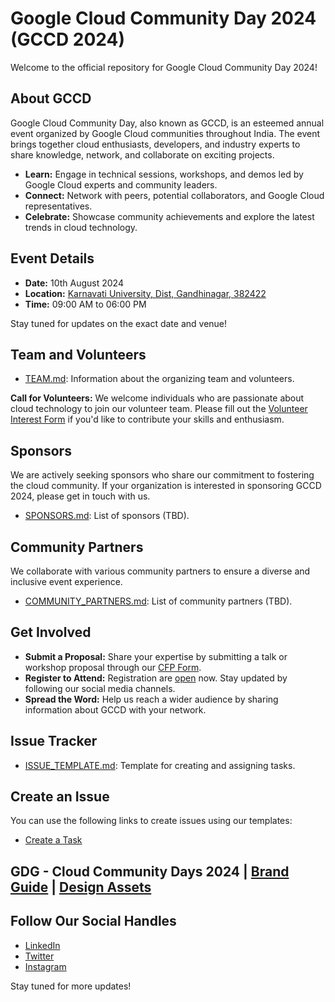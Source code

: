 # Google Cloud Community Day 2024 (GCCD 2024)

Welcome to the official repository for Google Cloud Community Day 2024!

## About GCCD
Google Cloud Community Day, also known as GCCD, is an esteemed annual event organized by Google Cloud communities throughout India. The event brings together cloud enthusiasts, developers, and industry experts to share knowledge, network, and collaborate on exciting projects.

* **Learn:**  Engage in technical sessions, workshops, and demos led by Google Cloud experts and community leaders.
* **Connect:** Network with peers, potential collaborators, and Google Cloud representatives.
* **Celebrate:** Showcase community achievements and explore the latest trends in cloud technology.

## Event Details

- **Date:** 10th August 2024
- **Location:** [Karnavati University, Dist, Gandhinagar, 382422](https://www.google.com/maps/search/?api=1&query=Karnavati+University,+Dist,+:,+Gandhinagar,+Gujarat,+India)
- **Time:** 09:00 AM to 06:00 PM

Stay tuned for updates on the exact date and venue!

## Team and Volunteers

- [TEAM.md](TEAM.md): Information about the organizing team and volunteers.

**Call for Volunteers:** We welcome individuals who are passionate about cloud technology to join our volunteer team. Please fill out the [Volunteer Interest Form](https://lnkd.in/dDkMFxKR) if you'd like to contribute your skills and enthusiasm.

## Sponsors

We are actively seeking sponsors who share our commitment to fostering the cloud community. If your organization is interested in sponsoring GCCD 2024, please get in touch with us.

- [SPONSORS.md](SPONSORS.md): List of sponsors (TBD).

## Community Partners

We collaborate with various community partners to ensure a diverse and inclusive event experience. 

- [COMMUNITY_PARTNERS.md](COMMUNITY_PARTNERS.md): List of community partners (TBD).

## Get Involved

* **Submit a Proposal:** Share your expertise by submitting a talk or workshop proposal through our [CFP Form](https://sessionize.com/google-cloud-community-day-gandhinagar-24/).
* **Register to Attend:** Registration are [open](https://konfhub.com/ccdgn-2024) now. Stay updated by following our social media channels.
* **Spread the Word:** Help us reach a wider audience by sharing information about GCCD with your network.

## Issue Tracker

- [ISSUE_TEMPLATE.md](ISSUE_TEMPLATE.md): Template for creating and assigning tasks.

## Create an Issue
You can use the following links to create issues using our templates:
- [Create a Task](https://github.com/oscfcommunity/GCCD2024/issues/new?template=ISSUE_TEMPLATE.md)

## GDG - Cloud Community Days 2024 | [Brand Guide](https://docs.google.com/presentation/d/1GVvj-S1hToSsienWihPCKjoxMzvvULgbdj5t1EhjtmU/edit?usp=sharing) | [Design Assets](https://www.figma.com/design/skj2xSVeRaKDPPX7xUY8zE/Google-Cloud-Community-Day-Gandhinagar-2024?node-id=0-1&t=khYoMW3DHrSPUQPm-1)

## Follow Our Social Handles
- [LinkedIn](https://www.linkedin.com/company/gdgcloudgandhinagar/)
- [Twitter](https://x.com/GDGCloudGN)
- [Instagram](#)

Stay tuned for more updates!
